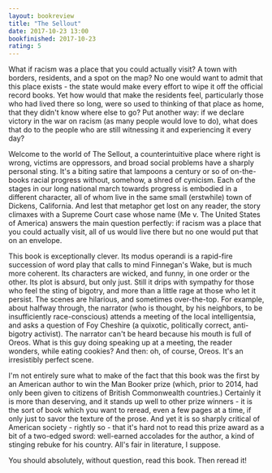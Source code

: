 ```yaml
---
layout: bookreview
title: "The Sellout"
date: 2017-10-23 13:00
bookfinished: 2017-10-23
rating: 5
---
```


What if racism was a place that you could actually visit? A town with borders, residents, and a spot on the map? No one would want to admit that this place exists - the state would make every effort to wipe it off the official record books. Yet how would that make the residents feel, particularly those who had lived there so long, were so used to thinking of that place as home, that they didn't know where else to go? Put another way: if we declare victory in the war on racism (as many people would love to do), what does that do to the people who are still witnessing it and experiencing it every day?



Welcome to the world of The Sellout, a counterintuitive place where right is wrong, victims are oppressors, and broad social problems have a sharply personal sting. It's a biting satire that lampoons a century or so of on-the-books racial progress without, somehow, a shred of cynicism. Each of the stages in our long national march towards progress is embodied in a different character, all of whom live in the same small (erstwhile) town of Dickens, California. And lest that metaphor get lost on any reader, the story climaxes with a Supreme Court case whose name (Me v. The United States of America) answers the main question perfectly: if racism was a place that you could actually visit, all of us would live there but no one would put that on an envelope.



This book is exceptionally clever. Its modus operandi is a rapid-fire succession of word play that calls to mind Finnegan's Wake, but is much more coherent. Its characters are wicked, and funny, in one order or the other. Its plot is absurd, but only just. Still it drips with sympathy for those who feel the sting of bigotry, and more than a little rage at those who let it persist. The scenes are hilarious, and sometimes over-the-top. For example, about halfway through, the narrator (who is thought, by his neighbors, to be insufficiently race-conscious) attends a meeting of the local intelligentsia, and asks a question of Foy Cheshire (a quixotic, politically correct, anti-bigotry activist). The narrator can't be heard because his mouth is full of Oreos. What is this guy doing speaking up at a meeting, the reader wonders, while eating cookies? And then: oh, of course, Oreos. It's an irresistibly perfect scene.



I'm not entirely sure what to make of the fact that this book was the first by an American author to win the Man Booker prize (which, prior to 2014, had only been given to citizens of British Commonwealth countries.) Certainly it is more than deserving, and it stands up well to other prize winners - it is the sort of book which you want to reread, even a few pages at a time, if only just to savor the texture of the prose. And yet it is so sharply critical of American society - rightly so - that it's hard not to read this prize award as a bit of a two-edged sword: well-earned accolades for the author, a kind of stinging rebuke for his country. All's fair in literature, I suppose.



You should absolutely, without question, read this book. Then reread it!